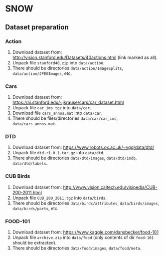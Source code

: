 # SNOW

## Dataset preparation

### Action

1. Download dataset from: http://vision.stanford.edu/Datasets/40actions.html (link marked as all).
2. Unpack file `stanford40.zip` into `data/action`.
3. There should be directories `data/action/ImageSplits`, `data/action/JPEGImages`, etc.

### Cars

1. Download dataset from: https://ai.stanford.edu/~jkrause/cars/car_dataset.html
2. Unpack file `car_ims.tgz` into `data/car`.
3. Download file `cars_annos.mat` into `data/car`.
4. There should be files/directories `data/car/car_ims`, `data/cars_annos.mat`.

### DTD

1. Download dataset from: https://www.robots.ox.ac.uk/~vgg/data/dtd/
2. Unpack file `dtd-r1.0.1.tar.gz` into `data/dtd`.
3. There should be directories `data/dtd/images`, `data/dtd/imdb`, `data/dtd/labels`.

### CUB Birds

1. Download dataset from: http://www.vision.caltech.edu/visipedia/CUB-200-2011.html
2. Unpack file `CUB_200_2011.tgz` into `data/birds`.
3. There should be directories `data/birds/attributes`, `data/birds/images`, `data/birds/parts`, etc.

### FOOD-101

1. Download dataset from: https://www.kaggle.com/dansbecker/food-101 
2. Unpack file `archive.zip` into `data/food` (only contents of dir `food-101` should be extracted).
3. There should be directories `data/food/images`, `data/food/meta`.
